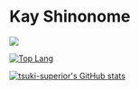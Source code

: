 # Kay Shinonome

![](https://komarev.com/ghpvc/?username=tsuki-superior&color=dc143c)

[![Top Lang](https://github-readme-stats.vercel.app/api/top-langs/?username=kayshinonome&theme=dark&layout=compact&langs_count=10&exclude_repo=xbox360-linux)](https://github.com/anuraghazra/github-readme-stats)

[![tsuki-superior's GitHub stats](https://github-readme-stats.vercel.app/api?username=kayshinonome&theme=dark&show_icons=true&layout=compact)](https://github.com/anuraghazra/github-readme-stats)
